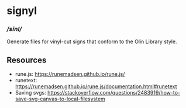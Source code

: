 # signyl

### _/sīnl/_

Generate files for vinyl-cut signs that conform to the Olin Library style.

## Resources

- rune.js: https://runemadsen.github.io/rune.js/
- runetext: https://runemadsen.github.io/rune.js/documentation.html#runetext
- Saving svgs: https://stackoverflow.com/questions/2483919/how-to-save-svg-canvas-to-local-filesystem
